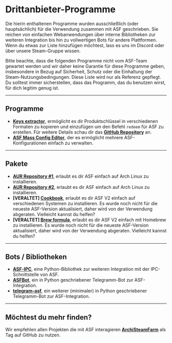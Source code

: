 # Drittanbieter-Programme

Die hierin enthaltenen Programme wurden ausschließlich (oder hauptsächlich) für die Verwendung zusammen mit ASF geschrieben. Sie reichen von einfachen Webanwendungen über interne Bibliotheken zur weiteren Integration bis hin zu vollwertigen Bots für andere Plattformen. Wenn du etwas zur Liste hinzufügen möchtest, lass es uns im Discord oder über unsere Steam-Gruppe wissen.

Bitte beachte, dass die folgenden Programme nicht vom ASF-Team gewartet werden und wir daher keine Garantie für diese Programme geben, insbesondere in Bezug auf Sicherheit, Schutz oder die Einhaltung der Steam-Nutzungsbedingungen. Diese Liste wird nur als Referenz gepflegt. Du solltest immer sicherstellen, dass das Programm, das du benutzen wirst, für dich legitim genug ist.

* * *

## Programme

- **[Keys extractor](https://ske.pixv.io)**, ermöglicht es dir Produktschlüssel in verschiedenen Formaten zu kopieren und einzufügen um den Befehl `redeem` für ASF zu erstellen. Für weitere Details schau dir das **[GitHub Repository](https://github.com/PixvIO/SKE)** an.
- **[ASF Mass Config Editor](https://github.com/genesix-eu/ASF_MCE)**, der es ermöglicht mehrere ASF-Konfigurationen einfach zu verwalten.

* * *

## Pakete

- **[AUR Repository #1](https://aur.archlinux.org/packages/asf)**, erlaubt es dir ASF einfach auf Arch Linux zu installieren.
- **[AUR Repository #2](https://aur.archlinux.org/packages/archisteamfarm-bin)**, erlaubt es dir ASF einfach auf Arch Linux zu installieren.
- **[VERALTET] [Cookbook](https://supermarket.chef.io/cookbooks/asf)**, erlaubt es dir ASF V2 einfach auf verschiedenen Systemen zu installieren. Es wurde noch nicht für die neueste ASF-Version aktualisiert, daher wird von der Verwendung abgeraten. Vielleicht kannst du helfen?
- **[VERALTET] [Brew formula](http://brewformulas.org/ArchiSteamFarm)**, erlaubt es dir ASF V2 einfach mit Homebrew zu installieren. Es wurde noch nicht für die neueste ASF-Version aktualisiert, daher wird von der Verwendung abgeraten. Vielleicht kannst du helfen?

* * *

## Bots / Bibliotheken

- **[ASF-IPC](https://github.com/deluxghost/ASF_IPC)**, eine Python-Bibliothek zur weiteren Integration mit der IPC-Schnittstelle von ASF.
- **[ASFBot](https://github.com/dmcallejo/ASFBot)**, ein in Python geschriebener Telegramm-Bot zur ASF-Integration.
- **[telegram-asf](https://github.com/deluxghost/telegram-asf)**, ein weiterer (minimaler) in Python geschriebener Telegramm-Bot zur ASF-Integration.

* * *

## Möchtest du mehr finden?

Wir empfehlen allen Projekten die mit ASF interagieren **[ArchiSteamFarm](https://github.com/topics/archisteamfarm)** als Tag auf GitHub zu nutzen.
